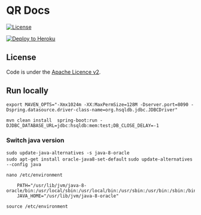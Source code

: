 # QR Docs

[![License](http://img.shields.io/:license-apache-blue.svg)](http://www.apache.org/licenses/LICENSE-2.0.html)


[![Deploy to Heroku](https://www.herokucdn.com/deploy/button.png)](https://heroku.com/deploy)

## License

Code is under the [Apache Licence v2](https://www.apache.org/licenses/LICENSE-2.0.txt).

## Run locally 

 `export MAVEN_OPTS="-Xmx1024m -XX:MaxPermSize=128M -Dserver.port=8090 -Dspring.datasource.driver-class-name=org.hsqldb.jdbc.JDBCDriver"`
 
 `mvn clean install  spring-boot:run -DJDBC_DATABASE_URL=jdbc:hsqldb:mem:test;DB_CLOSE_DELAY=-1`
 
### Switch java version


`sudo update-java-alternatives -s java-8-oracle`  
`sudo apt-get install oracle-java8-set-default`
`sudo update-alternatives --config java`

`nano /etc/environment`
```
	PATH="/usr/lib/jvm/java-8-oracle/bin:/usr/local/sbin:/usr/local/bin:/usr/sbin:/usr/bin:/sbin:/bin:/usr/games:/usr/local/games"
	JAVA_HOME="/usr/lib/jvm/java-8-oracle"
```

`source /etc/environment`